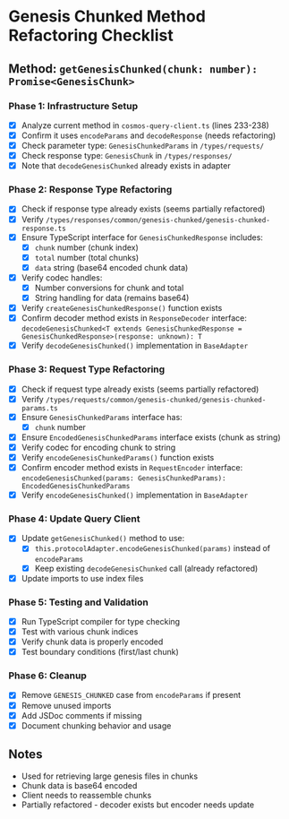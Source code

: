 # Genesis Chunked Method Refactoring Checklist

## Method: `getGenesisChunked(chunk: number): Promise<GenesisChunk>`

### Phase 1: Infrastructure Setup
- [x] Analyze current method in `cosmos-query-client.ts` (lines 233-238)
- [x] Confirm it uses `encodeParams` and `decodeResponse` (needs refactoring)
- [x] Check parameter type: `GenesisChunkedParams` in `/types/requests/`
- [x] Check response type: `GenesisChunk` in `/types/responses/`
- [x] Note that `decodeGenesisChunked` already exists in adapter

### Phase 2: Response Type Refactoring
- [x] Check if response type already exists (seems partially refactored)
- [x] Verify `/types/responses/common/genesis-chunked/genesis-chunked-response.ts`
- [x] Ensure TypeScript interface for `GenesisChunkedResponse` includes:
  - [x] `chunk` number (chunk index)
  - [x] `total` number (total chunks)
  - [x] `data` string (base64 encoded chunk data)
- [x] Verify codec handles:
  - [x] Number conversions for chunk and total
  - [x] String handling for data (remains base64)
- [x] Verify `createGenesisChunkedResponse()` function exists
- [x] Confirm decoder method exists in `ResponseDecoder` interface: `decodeGenesisChunked<T extends GenesisChunkedResponse = GenesisChunkedResponse>(response: unknown): T`
- [x] Verify `decodeGenesisChunked()` implementation in `BaseAdapter`

### Phase 3: Request Type Refactoring
- [x] Check if request type already exists (seems partially refactored)
- [x] Verify `/types/requests/common/genesis-chunked/genesis-chunked-params.ts`
- [x] Ensure `GenesisChunkedParams` interface has:
  - [x] `chunk` number
- [x] Ensure `EncodedGenesisChunkedParams` interface exists (chunk as string)
- [x] Verify codec for encoding chunk to string
- [x] Verify `encodeGenesisChunkedParams()` function exists
- [x] Confirm encoder method exists in `RequestEncoder` interface: `encodeGenesisChunked(params: GenesisChunkedParams): EncodedGenesisChunkedParams`
- [x] Verify `encodeGenesisChunked()` implementation in `BaseAdapter`

### Phase 4: Update Query Client
- [x] Update `getGenesisChunked()` method to use:
  - [x] `this.protocolAdapter.encodeGenesisChunked(params)` instead of `encodeParams`
  - [x] Keep existing `decodeGenesisChunked` call (already refactored)
- [x] Update imports to use index files

### Phase 5: Testing and Validation
- [x] Run TypeScript compiler for type checking
- [x] Test with various chunk indices
- [x] Verify chunk data is properly encoded
- [x] Test boundary conditions (first/last chunk)

### Phase 6: Cleanup
- [x] Remove `GENESIS_CHUNKED` case from `encodeParams` if present
- [x] Remove unused imports
- [x] Add JSDoc comments if missing
- [x] Document chunking behavior and usage

## Notes
- Used for retrieving large genesis files in chunks
- Chunk data is base64 encoded
- Client needs to reassemble chunks
- Partially refactored - decoder exists but encoder needs update